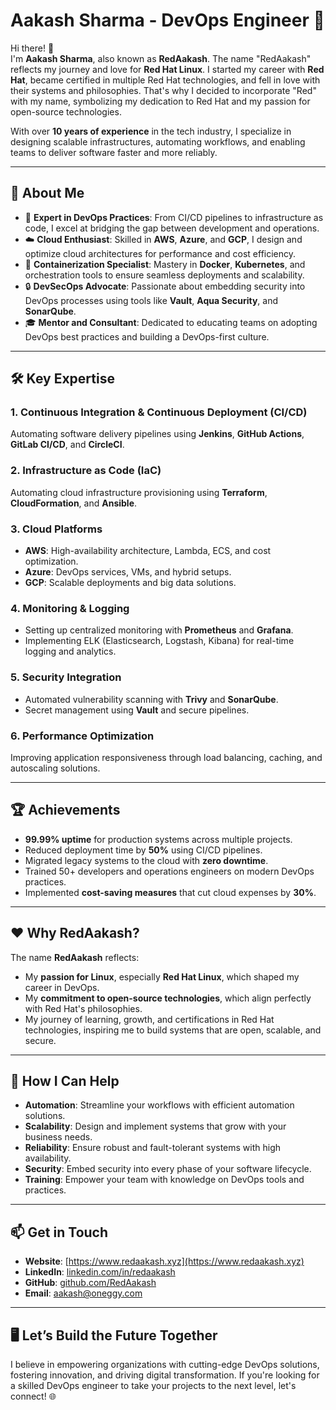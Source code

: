 # Aakash Sharma - DevOps Engineer 🚀

Hi there! 👋  
I'm **Aakash Sharma**, also known as **RedAakash**. The name "RedAakash" reflects my journey and love for **Red Hat Linux**. I started my career with **Red Hat**, became certified in multiple Red Hat technologies, and fell in love with their systems and philosophies. That's why I decided to incorporate "Red" with my name, symbolizing my dedication to Red Hat and my passion for open-source technologies.

With over **10 years of experience** in the tech industry, I specialize in designing scalable infrastructures, automating workflows, and enabling teams to deliver software faster and more reliably.

---

## 🌟 **About Me**

- 🔧 **Expert in DevOps Practices**: From CI/CD pipelines to infrastructure as code, I excel at bridging the gap between development and operations.
- ☁️ **Cloud Enthusiast**: Skilled in **AWS**, **Azure**, and **GCP**, I design and optimize cloud architectures for performance and cost efficiency.
- 🐳 **Containerization Specialist**: Mastery in **Docker**, **Kubernetes**, and orchestration tools to ensure seamless deployments and scalability.
- 🔒 **DevSecOps Advocate**: Passionate about embedding security into DevOps processes using tools like **Vault**, **Aqua Security**, and **SonarQube**.
- 🎓 **Mentor and Consultant**: Dedicated to educating teams on adopting DevOps best practices and building a DevOps-first culture.

---

## 🛠️ **Key Expertise**

### **1. Continuous Integration & Continuous Deployment (CI/CD)**  
Automating software delivery pipelines using **Jenkins**, **GitHub Actions**, **GitLab CI/CD**, and **CircleCI**.

### **2. Infrastructure as Code (IaC)**  
Automating cloud infrastructure provisioning using **Terraform**, **CloudFormation**, and **Ansible**.

### **3. Cloud Platforms**  
- **AWS**: High-availability architecture, Lambda, ECS, and cost optimization.
- **Azure**: DevOps services, VMs, and hybrid setups.
- **GCP**: Scalable deployments and big data solutions.

### **4. Monitoring & Logging**  
- Setting up centralized monitoring with **Prometheus** and **Grafana**.
- Implementing ELK (Elasticsearch, Logstash, Kibana) for real-time logging and analytics.

### **5. Security Integration**  
- Automated vulnerability scanning with **Trivy** and **SonarQube**.
- Secret management using **Vault** and secure pipelines.

### **6. Performance Optimization**  
Improving application responsiveness through load balancing, caching, and autoscaling solutions.

---

## 🏆 **Achievements**

- **99.99% uptime** for production systems across multiple projects.
- Reduced deployment time by **50%** using CI/CD pipelines.
- Migrated legacy systems to the cloud with **zero downtime**.
- Trained 50+ developers and operations engineers on modern DevOps practices.
- Implemented **cost-saving measures** that cut cloud expenses by **30%**.

---

## ❤️ **Why RedAakash?**

The name **RedAakash** reflects:

- My **passion for Linux**, especially **Red Hat Linux**, which shaped my career in DevOps.
- My **commitment to open-source technologies**, which align perfectly with Red Hat's philosophies.
- My journey of learning, growth, and certifications in Red Hat technologies, inspiring me to build systems that are open, scalable, and secure.

---

## 🤝 **How I Can Help**

- **Automation**: Streamline your workflows with efficient automation solutions.
- **Scalability**: Design and implement systems that grow with your business needs.
- **Reliability**: Ensure robust and fault-tolerant systems with high availability.
- **Security**: Embed security into every phase of your software lifecycle.
- **Training**: Empower your team with knowledge on DevOps tools and practices.

---

## 📫 **Get in Touch**

- **Website**: [https://www.redaakash.xyz](https://www.redaakash.xyz)
- **LinkedIn**: [linkedin.com/in/redaakash](https://linkedin.com/in/redaakash)  
- **GitHub**: [github.com/RedAakash](https://github.com/RedAakash)  
- **Email**: [aakash@oneggy.com](mailto:aakash@oneggy.com)  

---

## 🖥️ **Let’s Build the Future Together**

I believe in empowering organizations with cutting-edge DevOps solutions, fostering innovation, and driving digital transformation. If you're looking for a skilled DevOps engineer to take your projects to the next level, let's connect! 🌐


